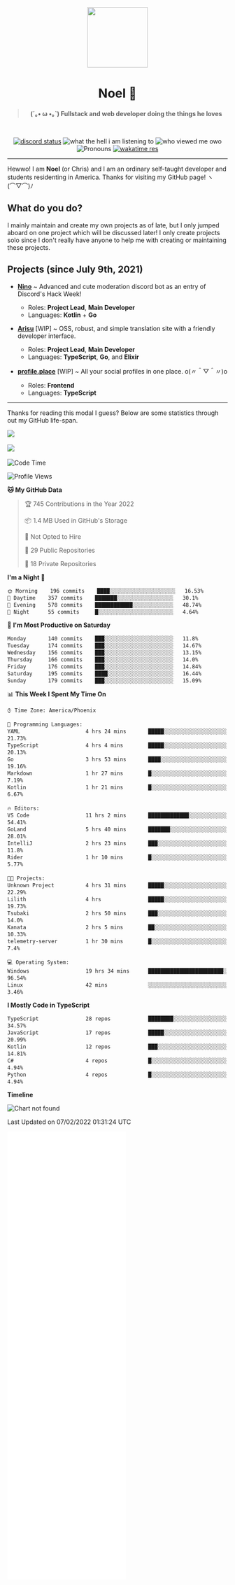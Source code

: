 <div align='center'>
  <div align='center'>
    <img
      src='https://cdn.floofy.dev/art/icons/icon_cinnamonserval.png'
      width='138'
      height='138'
    />
  </div>
  <h1>Noel 🐾</h1>
  <blockquote><strong>(´｡• ω •｡`) Fullstack and web developer doing the things he loves</strong></blockquote>

  <br />

  <a href='https://discord.com/users/280158289667555328' target='_blank'><img alt="discord status" src="https://dev.discordprofiles.me/badge/status/280158289667555328" /></a>
  <img alt="what the hell i am listening to" src="https://dev.discordprofiles.me/badge/spotify/280158289667555328" />
  <img alt="who viewed me owo" src="https://komarev.com/ghpvc/?username=auguwu" />
  <img alt='Pronouns' src='https://img.shields.io/endpoint?url=https://pronoundb.org/shields/6004d014406af11e4593a013' />
  <a href="https://wakatime.com/@auguwu" target='_blank'>
    <img alt='wakatime res' src='https://wakatime.com/badge/user/89736485-42ec-4c0f-a2f3-481db74514dc.svg' />
  </a>
</div>

<hr />

Hewwo! I am **Noel** (or Chris) and I am an ordinary self-taught developer and students residenting in America. Thanks for visiting my GitHub page! ヽ(⌒▽⌒)ﾉ

## What do you do?
I mainly maintain and create my own projects as of late, but I only jumped aboard on one project which will be discussed later! I only create projects
solo since I don't really have anyone to help me with creating or maintaining these projects.

## Projects (since July 9th, 2021)
- [**Nino**](https://nino.sh) ~ Advanced and cute moderation discord bot as an entry of Discord's Hack Week!
  - Roles: **Project Lead**, **Main Developer**
  - Languages: **Kotlin** + **Go**

- [**Arisu**](https://arisu.land) [WIP] ~ OSS, robust, and simple translation site with a friendly developer interface.
  - Roles: **Project Lead**, **Main Developer**
  - Languages: **TypeScript**, **Go**, and **Elixir**

- [**profile.place**](https://profile.place) [WIP] ~ All your social profiles in one place. o(〃＾▽＾〃)o
  - Roles: **Frontend**
  - Languages: **TypeScript**

---

Thanks for reading this modal I guess? Below are some statistics through out my GitHub life-span.

![](https://github-readme-stats.vercel.app/api?username=auguwu&count_private=true&show_icons=true&theme=gruvbox)

![](https://github-readme-stats.vercel.app/api/top-langs/?username=auguwu&layout=compact&theme=gruvbox)

<!--START_SECTION:waka-->
![Code Time](http://img.shields.io/badge/Code%20Time-2%2C706%20hrs%2024%20mins-blue)

![Profile Views](http://img.shields.io/badge/Profile%20Views-68-blue)

**🐱 My GitHub Data** 

> 🏆 745 Contributions in the Year 2022
 > 
> 📦 1.4 MB Used in GitHub's Storage 
 > 
> 🚫 Not Opted to Hire
 > 
> 📜 29 Public Repositories 
 > 
> 🔑 18 Private Repositories  
 > 
**I'm a Night 🦉** 

```text
🌞 Morning    196 commits    ████░░░░░░░░░░░░░░░░░░░░░   16.53% 
🌆 Daytime    357 commits    ███████░░░░░░░░░░░░░░░░░░   30.1% 
🌃 Evening    578 commits    ████████████░░░░░░░░░░░░░   48.74% 
🌙 Night      55 commits     █░░░░░░░░░░░░░░░░░░░░░░░░   4.64%

```
📅 **I'm Most Productive on Saturday** 

```text
Monday       140 commits    ███░░░░░░░░░░░░░░░░░░░░░░   11.8% 
Tuesday      174 commits    ███░░░░░░░░░░░░░░░░░░░░░░   14.67% 
Wednesday    156 commits    ███░░░░░░░░░░░░░░░░░░░░░░   13.15% 
Thursday     166 commits    ███░░░░░░░░░░░░░░░░░░░░░░   14.0% 
Friday       176 commits    ███░░░░░░░░░░░░░░░░░░░░░░   14.84% 
Saturday     195 commits    ████░░░░░░░░░░░░░░░░░░░░░   16.44% 
Sunday       179 commits    ███░░░░░░░░░░░░░░░░░░░░░░   15.09%

```


📊 **This Week I Spent My Time On** 

```text
⌚︎ Time Zone: America/Phoenix

💬 Programming Languages: 
YAML                     4 hrs 24 mins       █████░░░░░░░░░░░░░░░░░░░░   21.73% 
TypeScript               4 hrs 4 mins        █████░░░░░░░░░░░░░░░░░░░░   20.13% 
Go                       3 hrs 53 mins       ████░░░░░░░░░░░░░░░░░░░░░   19.16% 
Markdown                 1 hr 27 mins        █░░░░░░░░░░░░░░░░░░░░░░░░   7.19% 
Kotlin                   1 hr 21 mins        █░░░░░░░░░░░░░░░░░░░░░░░░   6.67%

🔥 Editors: 
VS Code                  11 hrs 2 mins       █████████████░░░░░░░░░░░░   54.41% 
GoLand                   5 hrs 40 mins       ███████░░░░░░░░░░░░░░░░░░   28.01% 
IntelliJ                 2 hrs 23 mins       ███░░░░░░░░░░░░░░░░░░░░░░   11.8% 
Rider                    1 hr 10 mins        █░░░░░░░░░░░░░░░░░░░░░░░░   5.77%

🐱‍💻 Projects: 
Unknown Project          4 hrs 31 mins       █████░░░░░░░░░░░░░░░░░░░░   22.29% 
Lilith                   4 hrs               █████░░░░░░░░░░░░░░░░░░░░   19.73% 
Tsubaki                  2 hrs 50 mins       ███░░░░░░░░░░░░░░░░░░░░░░   14.0% 
Kanata                   2 hrs 5 mins        ██░░░░░░░░░░░░░░░░░░░░░░░   10.33% 
telemetry-server         1 hr 30 mins        █░░░░░░░░░░░░░░░░░░░░░░░░   7.4%

💻 Operating System: 
Windows                  19 hrs 34 mins      ████████████████████████░   96.54% 
Linux                    42 mins             ░░░░░░░░░░░░░░░░░░░░░░░░░   3.46%

```

**I Mostly Code in TypeScript** 

```text
TypeScript               28 repos            ████████░░░░░░░░░░░░░░░░░   34.57% 
JavaScript               17 repos            █████░░░░░░░░░░░░░░░░░░░░   20.99% 
Kotlin                   12 repos            ███░░░░░░░░░░░░░░░░░░░░░░   14.81% 
C#                       4 repos             █░░░░░░░░░░░░░░░░░░░░░░░░   4.94% 
Python                   4 repos             █░░░░░░░░░░░░░░░░░░░░░░░░   4.94%

```


**Timeline**

![Chart not found](https://raw.githubusercontent.com/auguwu/auguwu/master/charts/bar_graph.png) 


 Last Updated on 07/02/2022 01:31:24 UTC
<!--END_SECTION:waka-->

![](./github-metrics.svg)
